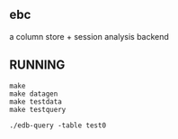 ebc
--------

a column store + session analysis backend



RUNNING
-------



    make
    make datagen
    make testdata
    make testquery

    ./edb-query -table test0
